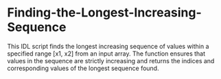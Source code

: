 # Finding-the-Longest-Increasing-Sequence
This IDL script finds the longest increasing sequence of values within a specified range [x1, x2] from an input array. The function ensures that values in the sequence are strictly increasing and returns the indices and corresponding values of the longest sequence found.
